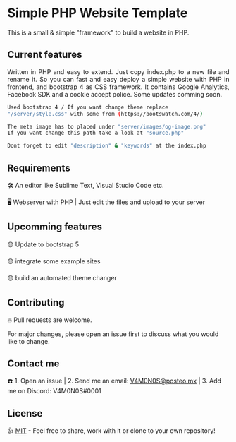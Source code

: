 # Simple PHP Website Template
This is a small & simple "framework" to build a website in PHP.

## Current features
<p align="justify">
  Written in PHP and easy to extend. Just copy index.php to a new file and rename it. So you can fast and easy deploy a simple website with PHP in frontend, and bootstrap 4 as CSS framework. It contains Google Analytics, Facebook SDK and a cookie accept police. Some updates comming soon.
</p>

```bash
Used bootstrap 4 / If you want change theme replace 
"/server/style.css" with some from (https://bootswatch.com/4/)

The meta image has to placed under "server/images/og-image.png" 
If you want change this path take a look at "source.php"

Dont forget to edit "description" & "keywords" at the index.php
```

## Requirements
🛠 An editor like Sublime Text, Visual Studio Code etc.

🖥 Webserver with PHP | Just edit the files and upload to your server

## Upcomming features
🟡 Update to bootstrap 5

🟡 integrate some example sites

🟡 build an automated theme changer


## Contributing
🔥 Pull requests are welcome. 

For major changes, please open an issue first to discuss what you would like to change.

## Contact me
☎️ 1. Open an issue | 2. Send me an email: V4M0N0S@posteo.mx | 3. Add me on Discord: V4M0N0S#0001

## License
👍 [MIT](https://choosealicense.com/licenses/mit/) - Feel free to share, work with it or clone to your own repository!
